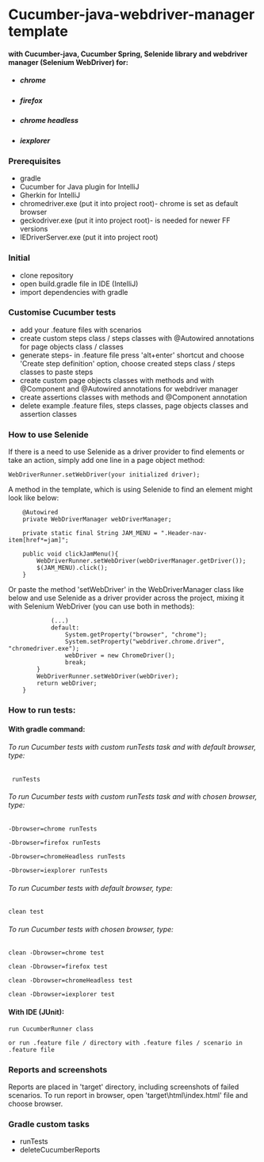 # Cucumber-java-webdriver-manager template
#### with Cucumber-java, Cucumber Spring, Selenide library and webdriver manager (Selenium WebDriver) for:
* ##### chrome
* ##### firefox
* ##### chrome headless
* ##### iexplorer

### Prerequisites
* gradle
* Cucumber for Java plugin for IntelliJ
* Gherkin for IntelliJ
* chromedriver.exe (put it into project root)- chrome is set as default browser
* geckodriver.exe (put it into project root)- is needed for newer FF versions
* IEDriverServer.exe (put it into project root)

### Initial
* clone repository
* open build.gradle file in IDE (IntelliJ)
* import dependencies with gradle

### Customise Cucumber tests
* add your .feature files with scenarios
* create custom steps class / steps classes with @Autowired annotations for page objects class / classes
* generate steps- in .feature file press 'alt+enter' shortcut and choose 'Create step definition' option, choose created steps class / steps classes to paste steps
* create custom page objects classes with methods and with @Component and @Autowired annotations for webdriver manager
* create assertions classes with methods and @Component annotation
* delete example .feature files, steps classes, page objects classes and assertion classes

### How to use Selenide
If there is a need to use Selenide as a driver provider to find elements or take an action, simply add one line in a page object method:
```
WebDriverRunner.setWebDriver(your initialized driver);
```

A method in the template, which is using Selenide to find an element might look like below:
```
    @Autowired
    private WebDriverManager webDriverManager;

    private static final String JAM_MENU = ".Header-nav-item[href*=jam]";

    public void clickJamMenu(){
        WebDriverRunner.setWebDriver(webDriverManager.getDriver());
        $(JAM_MENU).click();
    }

```
Or paste the method 'setWebDriver' in the WebDriverManager class like below and use Selenide as a driver provider across the project, mixing it with Selenium WebDriver (you can use both in methods):
```
            (...)
            default:
                System.getProperty("browser", "chrome");
                System.setProperty("webdriver.chrome.driver", "chromedriver.exe");
                webDriver = new ChromeDriver();
                break;
        }
        WebDriverRunner.setWebDriver(webDriver);
        return webDriver;
    }

```

### How to run tests:
#### With gradle command:

###### To run Cucumber tests with custom runTests task and with default browser, type:
```
 runTests
```

###### To run Cucumber tests with custom runTests task and with chosen browser, type:
``` 
-Dbrowser=chrome runTests
```
```
-Dbrowser=firefox runTests
```
```
-Dbrowser=chromeHeadless runTests
```
```
-Dbrowser=iexplorer runTests
```

###### To run Cucumber tests with default browser, type:
```
clean test
```

###### To run Cucumber tests with chosen browser, type:
```
clean -Dbrowser=chrome test
```
```
clean -Dbrowser=firefox test
```
```
clean -Dbrowser=chromeHeadless test
```
```
clean -Dbrowser=iexplorer test
```

#### With IDE (JUnit):
```
run CucumberRunner class
```
```
or run .feature file / directory with .feature files / scenario in .feature file
```

### Reports and screenshots
Reports are placed in 'target' directory, including screenshots of failed scenarios.
To run report in browser, open 'target\html\index.html' file and choose browser.

### Gradle custom tasks
* runTests
* deleteCucumberReports
